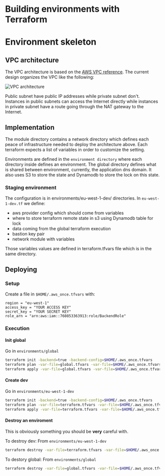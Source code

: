 # Building environments with Terraform

# Environment skeleton

## VPC architecture

The VPC architecture is based on the [AWS VPC reference](http://docs.aws.amazon.com/quickstart/latest/vpc/architecture.htmlhttp://docs.aws.amazon.com/quickstart/latest/vpc/architecture.html).
The current design organizes the VPC like the following:

<img align="center" alt="VPC architecture" src="../readme/vpc_archi.png">


Public subnet have public IP addresses while private subnet don't. Instances in public subnets can access the Internet directly while instances in private subnet have a route going through the NAT gateway to the Internet.

## Implementation

The module directory contains a network directory which defines each peace of infrastructure needed to deploy the architecture above. Each terraform expects a list of variables in order to customize the setting.

Environments are defined in the `environment directory` where each directory inside defines an environment. The global directory defines what is shared between environment, currently, the application dns domain. It also uses S3 to store the state and Dynamodb to store the lock on this state.

### Staging environment

The configuration is in environments/eu-west-1-dev/ directories. In `eu-west-1-dev.tf` we define:
* aws provider config which should come from variables
* where to store terraform remote state in s3 using Dynamodb table for lock
* data coming from the global terraform execution
* bastion key pair
* network module with variables

Those variables values are defined in terraform.tfvars file which is in the same directory.


## Deploying

### Setup

Create a file in `$HOME/.aws_once.tfvars` with:
```
region = "eu-west-1"
access_key = "YOUR ACCESS KEY"
secret_key = "YOUR SECRET KEY"
role_arn = "arn:aws:iam::760853363913:role/BackendRole"
```
### Execution

#### Init global

Go in `environments/global`
```sh
terraform init -backend=true -backend-config=$HOME/.aws_once.tfvars
terraform plan -var-file=global.tfvars -var-file=$HOME/.aws_once.tfvars
terraform apply -var-file=global.tfvars -var-file=$HOME/.aws_once.tfvars

```


#### Create dev

Go in `environments/eu-west-1-dev`

```sh
terraform init -backend=true -backend-config=$HOME/.aws_once.tfvars
terraform plan -var-file=terraform.tfvars -var-file=$HOME/.aws_once.tfvars
terraform apply -var-file=terraform.tfvars -var-file=$HOME/.aws_once.tfvars
```


#### Destroy an enviroment

This is obviously something you should be **very** careful with.

To destroy dev:
From `environments/eu-west-1-dev`

```sh
terraform destroy -var-file=terraform.tfvars -var-file=$HOME/.aws_once.tfvars
```

To destory global:
From `environments/global`
```sh
terraform destroy -var-file=global.tfvars -var-file=$HOME/.aws_once.tfvars
```
